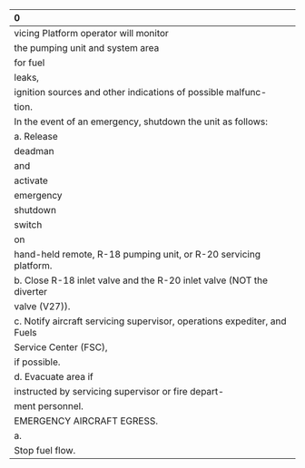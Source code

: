 | 0                                                                        |
|:-------------------------------------------------------------------------|
| vicing Platform operator will monitor                                    |
| the pumping unit and system area                                         |
| for fuel                                                                 |
| leaks,                                                                   |
| ignition sources and other indications of possible malfunc-              |
| tion.                                                                    |
| In the event of an emergency, shutdown the unit as follows:              |
| a. Release                                                               |
| deadman                                                                  |
| and                                                                      |
| activate                                                                 |
| emergency                                                                |
| shutdown                                                                 |
| switch                                                                   |
| on                                                                       |
| hand-held remote, R-18 pumping unit, or R-20 servicing platform.         |
| b. Close R-18 inlet valve and the R-20 inlet valve (NOT the diverter     |
| valve (V27)).                                                            |
| c. Notify aircraft servicing supervisor, operations expediter, and Fuels |
| Service Center (FSC),                                                    |
| if possible.                                                             |
| d. Evacuate area if                                                      |
| instructed by servicing supervisor or fire depart-                       |
| ment personnel.                                                          |
| EMERGENCY AIRCRAFT EGRESS.                                               |
| a.                                                                       |
| Stop fuel flow.                                                          |